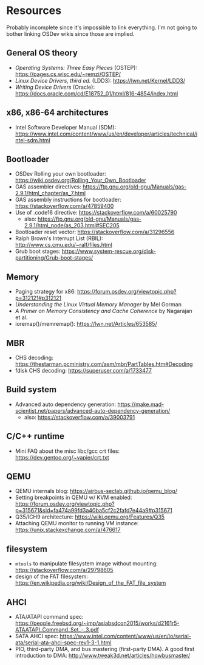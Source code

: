 # Resources
Probably incomplete since it's impossible to link everything. I'm not
going to bother linking OSDev wikis since those are implied.

## General OS theory
- _Operating Systems: Three Easy Pieces_ (OSTEP): https://pages.cs.wisc.edu/~remzi/OSTEP/
- _Linux Device Drivers, third ed._ (LDD3): https://lwn.net/Kernel/LDD3/
- _Writing Device Drivers_ (Oracle): https://docs.oracle.com/cd/E18752_01/html/816-4854/index.html

## x86, x86-64 architectures
- Intel Software Developer Manual (SDM): https://www.intel.com/content/www/us/en/developer/articles/technical/intel-sdm.html

## Bootloader
- OSDev Rolling your own bootloader: https://wiki.osdev.org/Rolling_Your_Own_Bootloader
- GAS assembler directives: https://ftp.gnu.org/old-gnu/Manuals/gas-2.9.1/html_chapter/as_7.html
- GAS assembly instructions for bootloader: https://stackoverflow.com/a/47859400
- Use of .code16 directive: https://stackoverflow.com/a/60025790
  - also: https://ftp.gnu.org/old-gnu/Manuals/gas-2.9.1/html_node/as_203.html#SEC205
- Bootloader reset vector: https://stackoverflow.com/a/31296556
- Ralph Brown's Interrupt List (RBIL): http://www.cs.cmu.edu/~ralf/files.html
- Grub boot stages: https://www.system-rescue.org/disk-partitioning/Grub-boot-stages/

## Memory
- Paging strategy for x86: https://forum.osdev.org/viewtopic.php?p=312121#p312121
- _Understanding the Linux Virtual Memory Manager_ by Mel Gorman
- _A Primer on Memory Consistency and Cache Coherence_ by Nagarajan et al.
- ioremap()/memremap(): https://lwn.net/Articles/653585/

## MBR
- CHS decoding: https://thestarman.pcministry.com/asm/mbr/PartTables.htm#Decoding
- fdisk CHS decoding: https://superuser.com/a/1733477

## Build system
- Advanced auto dependency generation: https://make.mad-scientist.net/papers/advanced-auto-dependency-generation/
  - also: https://stackoverflow.com/a/39003791

## C/C++ runtime
- Mini FAQ about the misc libc/gcc crt files: https://dev.gentoo.org/~vapier/crt.txt

## QEMU
- QEMU internals blog: https://airbus-seclab.github.io/qemu_blog/
- Setting breakpoints in QEMU w/ KVM enabled: https://forum.osdev.org/viewtopic.php?p=315671&sid=fa474a99fd3a40ba5cf2c2fafd7e44a9#p315671
- Q35/ICH9 architecture: https://wiki.qemu.org/Features/Q35
- Attaching QEMU monitor to running VM instance: https://unix.stackexchange.com/a/476617

## filesystem
- `mtools` to manipulate filesystem image without mounting: https://stackoverflow.com/a/29798605
- design of the FAT filesystem: https://en.wikipedia.org/wiki/Design_of_the_FAT_file_system

## AHCI
- ATA/ATAPI command spec: https://people.freebsd.org/~imp/asiabsdcon2015/works/d2161r5-ATAATAPI_Command_Set_-_3.pdf
- SATA AHCI spec: https://www.intel.com/content/www/us/en/io/serial-ata/serial-ata-ahci-spec-rev1-3-1.html
- PIO, third-party DMA, and bus mastering (first-party DMA). A good first introduction to DMA: http://www.tweak3d.net/articles/howbusmaster/

